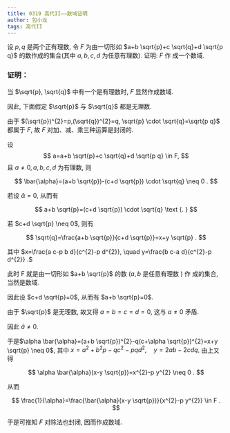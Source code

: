 ```yaml
---
title: 0319 高代II——数域证明
author: 包小龙
tags: 高代II
---
```




设 $p, q$ 是两个正有理数, 令 $F$ 为由一切形如 $a+b \sqrt{p}+c \sqrt{q}+d \sqrt{p q}$ 的数作成的集合(其中 $a, b, c, d$ 为任意有理数). 证明: $F$ 作 成一个数域.

<!--more-->



### 证明： 

当 $\sqrt{p}, \sqrt{q}$ 中有一个是有理数时, $F$ 显然作成数域.

因此, 下面假定 $\sqrt{p}$ 与 $\sqrt{q}$ 都是无理数.

由于 $(\sqrt{p})^{2}=p,(\sqrt{q})^{2}=q, \sqrt{p} \cdot \sqrt{q}=\sqrt{p q}$ 都属于 $F$, 故 $F$ 对加、减、乘三种运算是封闭的.

设
$$
a=a+b \sqrt{p}+c \sqrt{q}+d \sqrt{p q} \in F,
$$
且 $a \neq 0, a, b, c, d$ 为有理数, 则

$$
\bar{\alpha}=(a+b \sqrt{p})-(c+d \sqrt{p}) \cdot \sqrt{q} \neq 0 .
$$

若设 $\bar{\alpha}=0$, 从而有

$$
a+b \sqrt{p}=(c+d \sqrt{p}) \cdot \sqrt{q} \text {. }
$$

若 $c+d \sqrt{p} \neq 0$, 则有

$$
\sqrt{q}=\frac{a+b \sqrt{p}}{c+d \sqrt{p}}=x+y \sqrt{p} .
$$

其中 $x=\frac{a c-p b d}{c^{2}-p d^{2}}, \quad y=\frac{b c-a d}{c^{2}-p d^{2}} .$

此时 $\mathrm{F}$ 就是由一切形如 $a+b \sqrt{p}$ 的数 $(a, b$ 是任意有理数 $)$ 作 成的集合, 当然是数域.

因此设 $c+d \sqrt{p}=0$, 从而有 $a+b \sqrt{p}=0$.

由于 $\sqrt{p}$ 是无理数, 故又得 $a=b=c=d=0$, 这与 $a \neq 0$ 矛盾.

因此 $\bar{a} \neq 0$. 

于是$\alpha \bar{\alpha}=(a+b \sqrt{p})^{2}-q(c+\alpha \sqrt{p})^{2}=x+y \sqrt{p} \neq 0$, 其中 $x=a^{2}+b^{2} p-q c^{2}-p q d^{2}, \quad y=2 a b-2 c d q$.
由上又得

$$
\alpha \bar{\alpha}(x-y \sqrt{p})=x^{2}-p y^{2} \neq 0 .
$$

从而

$$
\frac{1}{\alpha}=\frac{\bar{\alpha}(x-y \sqrt{p})}{x^{2}-p y^{2}} \in F .
$$

于是可推知 $F$ 对除法也封闭, 因而作成数域.



